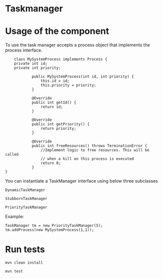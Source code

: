 # Taskmanager

# Usage of the component

To use the task manager accepts a process object that implements the process interface.

        class MySystemProcess implements Process {
        private int id;
        private int priority;

                public MySystemProcess(int id, int priority) {
                    this.id = id;
                    this.priority = priority;
                }

                @Override
                public int getId() {
                    return id;
                }

                @Override
                public int getPriority() {
                    return priority;
                }

                @Override
                public int freeResources() throws TerminationError {
                    //Implement logic to free resources. This will be called 
                    // when a kill on this process is executed
                    return 0;
                }
    }


You can instantiate a TaskManager interface using below three subclasses

``DynamicTaskManager``

``StubbornTaskManager``

``PriorityTaskManager``

Example:


    TaskManager tm = new PriorityTaskManager(5);
    tm.addProcess(new MySystemProcess(1,1));


# Run tests

 ``mvn clean install``
 
 ``mvn test`` 
